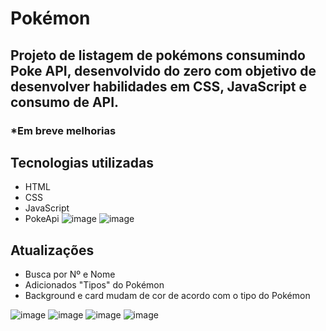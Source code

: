 # Pokémon
## Projeto de listagem de pokémons consumindo Poke API, desenvolvido do zero com objetivo de desenvolver habilidades em CSS, JavaScript e consumo de API.
### *Em breve melhorias

## Tecnologias utilizadas
- HTML
- CSS
- JavaScript
- PokeApi
![image](https://user-images.githubusercontent.com/23384348/193817346-6a2592f8-b22d-4ae2-842b-54a33a16870a.png)
![image](https://user-images.githubusercontent.com/23384348/194142775-6c3bb6d7-8f3f-4e36-929a-30728673483b.png)

## Atualizações
- Busca por Nº e Nome
- Adicionados "Tipos" do Pokémon
- Background e card mudam de cor de acordo com o tipo do Pokémon

![image](https://user-images.githubusercontent.com/23384348/194585311-823f37f6-ed93-4dc0-a8a7-0c546d4df271.png)
![image](https://user-images.githubusercontent.com/23384348/194585437-b1a608f7-90a1-4b54-9f2a-4cc01a437691.png)
![image](https://user-images.githubusercontent.com/23384348/194585632-6daf7bbd-54a9-4a76-a0ea-c93e44e6a6b7.png)
![image](https://user-images.githubusercontent.com/23384348/194585754-6c7bc932-a135-49d3-a761-e7ecc84f95f0.png)



